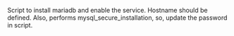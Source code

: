 Script to install mariadb and enable the service. 
Hostname should be defined. 
Also, performs mysql_secure_installation, so, update the password in script. 